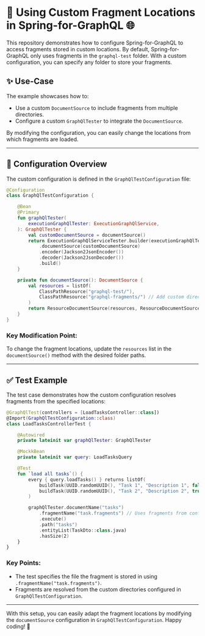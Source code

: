 # 🚀 Using Custom Fragment Locations in Spring-for-GraphQL 🌐

This repository demonstrates how to configure Spring-for-GraphQL to access fragments stored in custom locations. By
default, Spring-for-GraphQL only uses fragments in the `graphql-test` folder. With a custom configuration, you can
specify any folder to store your fragments.

## ✨ Use-Case

The example showcases how to:

- Use a custom `DocumentSource` to include fragments from multiple directories.
- Configure a custom `GraphQlTester` to integrate the `DocumentSource`.

By modifying the configuration, you can easily change the locations from which fragments are loaded.

---

## 🔧 Configuration Overview

The custom configuration is defined in the `GraphQlTestConfiguration` file:

```kotlin
@Configuration
class GraphQlTestConfiguration {

    @Bean
    @Primary
    fun graphQlTester(
        executionGraphQlTester: ExecutionGraphQlService,
    ): GraphQlTester {
        val customDocumentSource = documentSource()
        return ExecutionGraphQlServiceTester.builder(executionGraphQlTester)
            .documentSource(customDocumentSource)
            .encoder(Jackson2JsonEncoder())
            .decoder(Jackson2JsonDecoder())
            .build()
    }

    private fun documentSource(): DocumentSource {
        val resources = listOf(
            ClassPathResource("graphql-test/"),
            ClassPathResource("graphql-fragments/") // Add custom directories here
        )
        return ResourceDocumentSource(resources, ResourceDocumentSource.FILE_EXTENSIONS)
    }
}
```

### Key Modification Point:

To change the fragment locations, update the `resources` list in the `documentSource()` method with the desired folder
paths.

---

## ✅ Test Example

The test case demonstrates how the custom configuration resolves fragments from the specified locations:

```kotlin
@GraphQlTest(controllers = [LoadTasksController::class])
@Import(GraphQlTestConfiguration::class)
class LoadTasksControllerTest {

    @Autowired
    private lateinit var graphQlTester: GraphQlTester

    @MockkBean
    private lateinit var query: LoadTasksQuery

    @Test
    fun `load all tasks`() {
        every { query.loadTasks() } returns listOf(
            buildTask(UUID.randomUUID(), "Task 1", "Description 1", false),
            buildTask(UUID.randomUUID(), "Task 2", "Description 2", true)
        )

        graphQlTester.documentName("tasks")
            .fragmentName("task.fragments") // Uses fragments from configured locations
            .execute()
            .path("tasks")
            .entityList(TaskDto::class.java)
            .hasSize(2)
    }
}
```

### Key Points:

- The test specifies the file the fragment is stored in using `.fragmentName("task.fragments")`.
- Fragments are resolved from the custom directories configured in `GraphQlTestConfiguration`.

---

With this setup, you can easily adapt the fragment locations by modifying the `documentSource` configuration in
`GraphQlTestConfiguration`. Happy coding! 🎉
